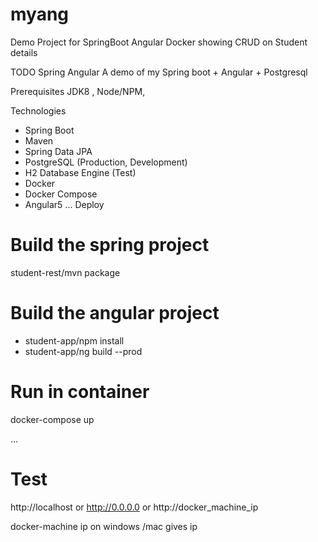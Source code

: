 # myang
Demo Project for SpringBoot Angular Docker showing CRUD on Student details

TODO Spring Angular
A demo of my Spring boot + Angular + Postgresql

Prerequisites
JDK8 , Node/NPM,

Technologies
* Spring Boot
* Maven
* Spring Data JPA
* PostgreSQL (Production, Development)
* H2 Database Engine (Test)
* Docker
* Docker Compose
* Angular5
...
Deploy

# Build the spring project
student-rest/mvn package
# Build the angular project
* student-app/npm install
* student-app/ng build --prod


# Run in container
docker-compose up

...
# Test
http://localhost or http://0.0.0.0 or http://docker_machine_ip

docker-machine ip on windows /mac gives ip
